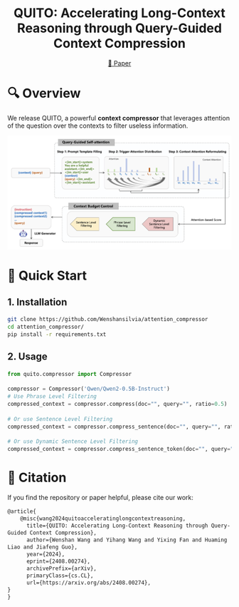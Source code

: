 <h1 align="center"> QUITO: Accelerating Long-Context Reasoning through Query-Guided Context Compression </h1>

<p align="center">
<a href="https://arxiv.org/abs/2408.00274">📃 Paper</a>

# 🔍 Overview
We release QUITO, a powerful **context compressor** that leverages attention of the question over the contexts to filter useless information. 

![quito framework](assets/method.png)

# 🎯 Quick Start
## 1. Installation

```bash
git clone https://github.com/Wenshansilvia/attention_compressor
cd attention_compressor/
pip install -r requirements.txt
```

## 2. Usage

```python
from quito.compressor import Compressor

compressor = Compressor('Qwen/Qwen2-0.5B-Instruct')
# Use Phrase Level Filtering 
compressed_context = compressor.compress(doc="", query="", ratio=0.5)

# Or use Sentence Level Filtering
compressed_context = compressor.compress_sentence(doc="", query="", ratio=0.5)

# Or use Dynamic Sentence Level Filtering
compressed_context = compressor.compress_sentence_token(doc="", query="", ratio=0.5)
```


# 📌 Citation

If you find the repository or paper helpful, please cite our work:

```
@article{
    @misc{wang2024quitoacceleratinglongcontextreasoning,
      title={QUITO: Accelerating Long-Context Reasoning through Query-Guided Context Compression}, 
      author={Wenshan Wang and Yihang Wang and Yixing Fan and Huaming Liao and Jiafeng Guo},
      year={2024},
      eprint={2408.00274},
      archivePrefix={arXiv},
      primaryClass={cs.CL},
      url={https://arxiv.org/abs/2408.00274}, 
}
}
```



